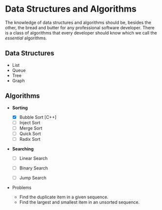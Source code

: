 # Data Structures and Algorithms

The knowledge of data structures and algorithms should be, besides the other, the bread and butter for any professional software developer. There is a class of algorithms that every developer should know which we call the *essential* algorithms.

## Data Structures

- List
- Queue
- Tree
- Graph

## Algorithms

- __Sorting__

	- [x] Bubble Sort [C++]
  	- [ ] Inject Sort
  	- [ ] Merge Sort
  	- [ ] Quick Sort
  	- [ ] Radix Sort

- __Searching__

	- [ ] Linear Search
	- [ ] Binary Search
	- [ ] Jump Search



- Problems
  
  - Find the duplicate item in a given sequence.
  - Find the largest and smallest item in an unsorted sequence.
